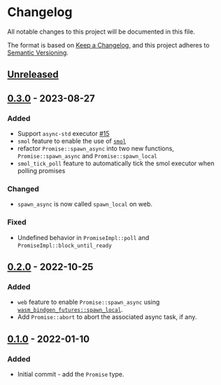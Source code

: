 # Changelog
All notable changes to this project will be documented in this file.

The format is based on [Keep a Changelog](https://keepachangelog.com/en/1.0.0/),
and this project adheres to [Semantic Versioning](https://semver.org/spec/v2.0.0.html).

## [Unreleased]


## [0.3.0] - 2023-08-27
### Added
- Support `async-std` executor [#15](https://github.com/EmbarkStudios/poll-promise/pull/15)
- `smol` feature to enable the use of [`smol`](https://github.com/smol-rs/smol)
- refactor `Promise::spawn_async` into two new functions, `Promise::spawn_async` and `Promise::spawn_local`
- `smol_tick_poll` feature to automatically tick the smol executor when polling promises

### Changed
- `spawn_async` is now called `spawn_local` on web.

### Fixed
- Undefined behavior in `PromiseImpl::poll` and `PromiseImpl::block_until_ready`


## [0.2.0] - 2022-10-25
### Added
- `web` feature to enable `Promise::spawn_async` using [`wasm_bindgen_futures::spawn_local`](https://rustwasm.github.io/wasm-bindgen/api/wasm_bindgen_futures/fn.spawn_local.html).
- Add `Promise::abort` to abort the associated async task, if any.


## [0.1.0] - 2022-01-10
### Added
- Initial commit - add the `Promise` type.

[Unreleased]: https://github.com/EmbarkStudios/poll-promise/compare/0.3.0...HEAD
[0.3.0]: https://github.com/EmbarkStudios/poll-promise/releases/tag/0.3.0
[0.2.0]: https://github.com/EmbarkStudios/poll-promise/releases/tag/0.2.0
[0.1.0]: https://github.com/EmbarkStudios/poll-promise/releases/tag/0.1.0
